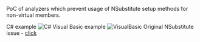 PoC of analyzers which prevent usage of NSubstitute setup methods for non-virtual members.

C# example
![C#](https://i.imgur.com/BK06j1U.png)
Visual Basic example
![VisualBasic](https://i.imgur.com/SS9ZJds.png)
Original NSubstitute issue - [click](https://github.com/nsubstitute/NSubstitute/issues/328)


